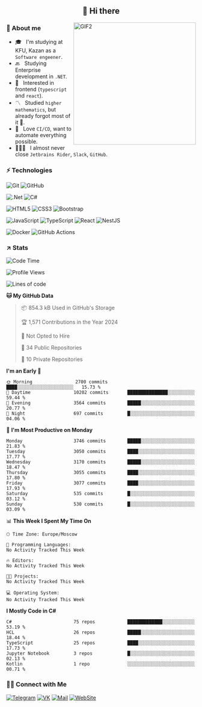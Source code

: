 <h2 align="center">👋 Hi there</h1>
<img align="right" alt="GIF2" src="https://user-images.githubusercontent.com/77479370/183249372-b46e9216-d622-4f3a-ad67-84b1a2c3049c.gif" width="325"/>


<h3>🧐 About me</h3>

- 🎓 &nbsp; I'm studying at KFU, Kazan as a `Software engeener`.
- 🔙 &nbsp; Studying Enterprise development in `.NET`.
- 💠 &nbsp; Interested in frontend (`typescript` and `react`).
- 〽️ &nbsp; Studied `higher mathematics`, but already forgot most of it 🤪.
- 💚 &nbsp; Love `CI/CD`, want to automate everything possible.
- 👨🏻‍💻 &nbsp; I almost never close `Jetbrains Rider`, `Slack`, `GitHub`. 


<h3>⚡ Technologies</h3>

![Git](https://img.shields.io/badge/git-%23F05033.svg?style=for-the-badge&logo=git&logoColor=white)
![GitHub](https://img.shields.io/badge/GitHub-100000?style=for-the-badge&logo=github&logoColor=white)

![.Net](https://img.shields.io/badge/.NET-5C2D91?style=for-the-badge&logo=.net&logoColor=white)
![C#](https://img.shields.io/badge/c%23-%23239120.svg?style=for-the-badge&logo=c-sharp&logoColor=white)

![HTML5](https://img.shields.io/badge/html5-%23E34F26.svg?style=for-the-badge&logo=html5&logoColor=white)
![CSS3](https://img.shields.io/badge/css3-%231572B6.svg?style=for-the-badge&logo=css3&logoColor=white)
![Bootstrap](https://img.shields.io/badge/Bootstrap-563D7C?style=for-the-badge&logo=bootstrap&logoColor=white)

![JavaScript](https://img.shields.io/badge/javascript-%23323330.svg?style=for-the-badge&logo=javascript&logoColor=%23F7DF1E)
![TypeScript](https://img.shields.io/badge/typescript-%23007ACC.svg?style=for-the-badge&logo=typescript&logoColor=white)
![React](https://img.shields.io/badge/react-%2320232a.svg?style=for-the-badge&logo=react&logoColor=%2361DAFB)
![NestJS](https://img.shields.io/badge/nestjs-E0234E?style=for-the-badge&logo=nestjs&logoColor=white)

![Docker](https://img.shields.io/badge/docker-%230db7ed.svg?style=for-the-badge&logo=docker&logoColor=white)
![GitHub Actions](https://img.shields.io/badge/github%20actions-%232671E5.svg?style=for-the-badge&logo=githubactions&logoColor=white)


<h3>↗️ Stats</h3>


<!--START_SECTION:waka-->
![Code Time](http://img.shields.io/badge/Code%20Time-923%20hrs%2025%20mins-blue)

![Profile Views](http://img.shields.io/badge/Profile%20Views-0-blue)

![Lines of code](https://img.shields.io/badge/From%20Hello%20World%20I%27ve%20Written-3.9%20million%20lines%20of%20code-blue)

**🐱 My GitHub Data** 

> 📦 854.3 kB Used in GitHub's Storage 
 > 
> 🏆 1,571 Contributions in the Year 2024
 > 
> 🚫 Not Opted to Hire
 > 
> 📜 34 Public Repositories 
 > 
> 🔑 10 Private Repositories 
 > 
**I'm an Early 🐤** 

```text
🌞 Morning                2700 commits        ████░░░░░░░░░░░░░░░░░░░░░   15.73 % 
🌆 Daytime                10202 commits       ███████████████░░░░░░░░░░   59.44 % 
🌃 Evening                3564 commits        █████░░░░░░░░░░░░░░░░░░░░   20.77 % 
🌙 Night                  697 commits         █░░░░░░░░░░░░░░░░░░░░░░░░   04.06 % 
```
📅 **I'm Most Productive on Monday** 

```text
Monday                   3746 commits        █████░░░░░░░░░░░░░░░░░░░░   21.83 % 
Tuesday                  3050 commits        ████░░░░░░░░░░░░░░░░░░░░░   17.77 % 
Wednesday                3170 commits        █████░░░░░░░░░░░░░░░░░░░░   18.47 % 
Thursday                 3055 commits        ████░░░░░░░░░░░░░░░░░░░░░   17.80 % 
Friday                   3077 commits        ████░░░░░░░░░░░░░░░░░░░░░   17.93 % 
Saturday                 535 commits         █░░░░░░░░░░░░░░░░░░░░░░░░   03.12 % 
Sunday                   530 commits         █░░░░░░░░░░░░░░░░░░░░░░░░   03.09 % 
```


📊 **This Week I Spent My Time On** 

```text
🕑︎ Time Zone: Europe/Moscow

💬 Programming Languages: 
No Activity Tracked This Week

🔥 Editors: 
No Activity Tracked This Week

🐱‍💻 Projects: 
No Activity Tracked This Week

💻 Operating System: 
No Activity Tracked This Week
```

**I Mostly Code in C#** 

```text
C#                       75 repos            █████████████░░░░░░░░░░░░   53.19 % 
HCL                      26 repos            █████░░░░░░░░░░░░░░░░░░░░   18.44 % 
TypeScript               25 repos            ████░░░░░░░░░░░░░░░░░░░░░   17.73 % 
Jupyter Notebook         3 repos             █░░░░░░░░░░░░░░░░░░░░░░░░   02.13 % 
Kotlin                   1 repo              ░░░░░░░░░░░░░░░░░░░░░░░░░   00.71 % 
```




<!--END_SECTION:waka-->


<h3> 🤝🏻 Connect with Me </h3>

[![Telegram](https://img.shields.io/badge/Telegram-2CA5E0?style=for-the-badge&logo=telegram&logoColor=white)](https://t.me/ASLipatov)
[![VK](https://img.shields.io/badge/вконтакте-%232E87FB.svg?&style=for-the-badge&logo=vk&logoColor=white)](https://vk.com/lipatov.alexander)
[![Mail](https://img.shields.io/badge/Email-red?&style=for-the-badge&logo=Mail.Ru)](mailto:lipatov.work@bk.ru)
[![WebSite](https://img.shields.io/badge/-lipatovalexander.github.io-green?style=for-the-badge)](https://lipatovalexander.github.io)

